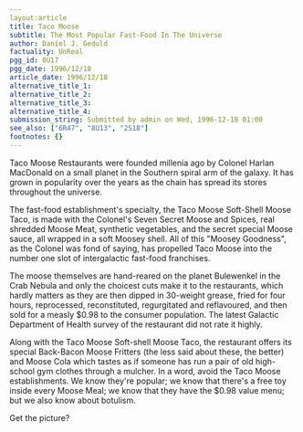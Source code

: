 ```yaml
---
layout:article
title: Taco Moose
subtitle: The Most Popular Fast-Food In The Universe
author: Daniel J. Geduld
factuality: UnReal
pgg_id: 8U17
pgg_date: 1996/12/18
article_date: 1996/12/18
alternative_title_1: 
alternative_title_2: 
alternative_title_3: 
alternative_title_4: 
submission_string: Submitted by admin on Wed, 1996-12-18 01:00
see_also: ["6R47", "8U13", "2S18"]
footnotes: {}
---
```

<div>
<p>Taco Moose Restaurants were founded millenia ago by Colonel Harlan MacDonald on a small planet in the Southern spiral arm of the galaxy. It has grown in popularity over the years as the chain has spread its stores throughout the universe.</p>
<p>The fast-food establishment's specialty, the Taco Moose Soft-Shell Moose Taco, is made with the Colonel's Seven Secret Moose and Spices, real shredded Moose Meat, synthetic vegetables, and the secret special Moose sauce, all wrapped in a soft Moosey shell. All of this "Moosey Goodness", as the Colonel was fond of saying, has propelled Taco Moose into the number one slot of intergalactic fast-food franchises.</p>
<p>The moose themselves are hand-reared on the planet Bulewenkel in the Crab Nebula and only the choicest cuts make it to the restaurants, which hardly matters as they are then dipped in 30-weight grease, fried for four hours, reprocessed, reconstituted, regurgitated and reflavoured, and then sold for a measly $0.98 to the consumer population. The latest Galactic Department of Health survey of the restaurant did not rate it highly.</p>
<p>Along with the Taco Moose Soft-shell Moose Taco, the restaurant offers its special Back-Bacon Moose Fritters (the less said about these, the better) and Moose Cola which tastes as if someone has run a pair of old high-school gym clothes through a mulcher. In a word, avoid the Taco Moose establishments. We know they're popular; we know that there's a free toy inside every Moose Meal; we know that they have the $0.98 value menu; but we also know about botulism.</p>
<p>Get the picture?</p>
</div>
